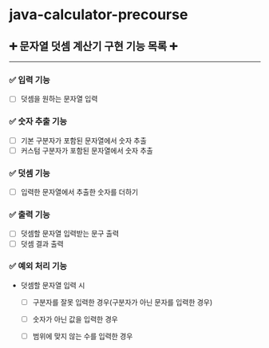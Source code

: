 # java-calculator-precourse

## ➕ 문자열 덧셈 계산기 구현 기능 목록 ➕
***

### ✅ 입력 기능
- [ ] 덧셈을 원하는 문자열 입력

### ✅ 숫자 추출 기능
- [ ] 기본 구분자가 포함된 문자열에서 숫자 추출
- [ ] 커스텀 구분자가 포함된 문자열에서 숫자 추출

### ✅ 덧셈 기능
- [ ] 입력한 문자열에서 추출한 숫자를 더하기

### ✅ 출력 기능
- [ ] 덧셈할 문자열 입력받는 문구 출력
- [ ] 덧셈 결과 출력

### ✅ 예외 처리 기능
- 덧셈할 문자열 입력 시
    - [ ] 구분자를 잘못 입력한 경우(구분자가 아닌 문자를 입력한 경우)
    - [ ] 숫자가 아닌 값을 입력한 경우
    - [ ] 범위에 맞지 않는 수를 입력한 경우

